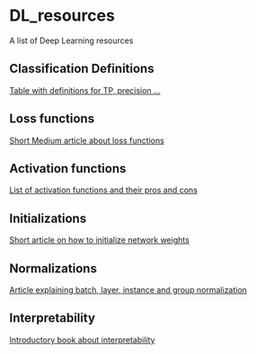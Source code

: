 # DL_resources
A list of Deep Learning resources


## Classification Definitions

[Table with definitions for TP, precision ...](https://www.google.com/imgres?imgurl=https%3A%2F%2Fmedia.springernature.com%2Fm685%2Fspringer-static%2Fimage%2Fart%253A10.1038%252Fnmeth.3945%2FMediaObjects%2F41592_2016_Article_BFnmeth3945_Fig1_HTML.jpg&imgrefurl=https%3A%2F%2Fwww.nature.com%2Farticles%2Fnmeth.3945&tbnid=exgQTlSZq4aVSM&vet=12ahUKEwjjjsO89aTpAhVLZ98KHa9FCJsQMygIegUIARD3AQ..i&docid=JqYyHHFbA65nTM&w=685&h=336&q=true%20positive%20rate%20f1&ved=2ahUKEwjjjsO89aTpAhVLZ98KHa9FCJsQMygIegUIARD3AQ&fbclid=IwAR0rrzF5c7cPfU-4FdsHpxw0hLCtF87vpneVBs0pXZBJtyF8t0QjTCAhSfc)

## Loss functions

[Short Medium article about loss functions](https://towardsdatascience.com/common-loss-functions-in-machine-learning-46af0ffc4d23)

## Activation functions

[List of activation functions and their pros and cons ](https://ml-cheatsheet.readthedocs.io/en/latest/activation_functions.html)

## Initializations

[Short article on how to initialize network weights](https://www.deeplearning.ai/ai-notes/initialization/)

## Normalizations

[Article explaining batch, layer, instance and group normalization](https://mlexplained.com/2018/11/30/an-overview-of-normalization-methods-in-deep-learning/)

## Interpretability

[Introductory book about interpretability](https://christophm.github.io/interpretable-ml-book/)


